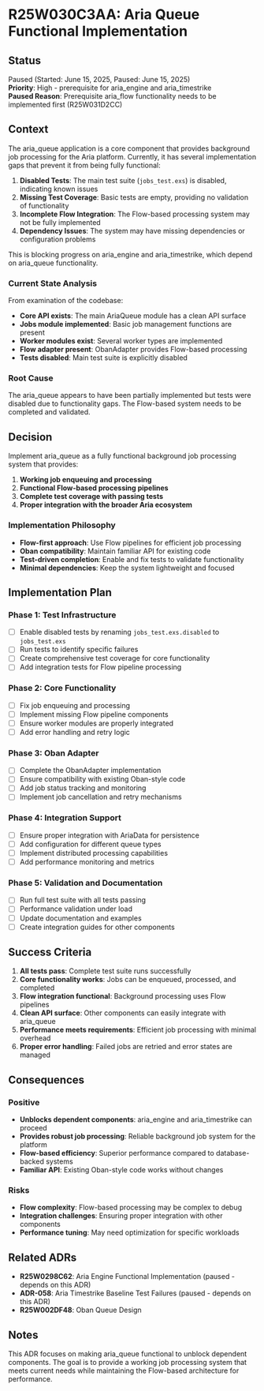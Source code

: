# R25W030C3AA: Aria Queue Functional Implementation

<!-- @adr_serial R25W030C3AA -->

## Status

Paused (Started: June 15, 2025, Paused: June 15, 2025)  
**Priority**: High - prerequisite for aria_engine and aria_timestrike  
**Paused Reason**: Prerequisite aria_flow functionality needs to be implemented first (R25W031D2CC)

## Context

The aria_queue application is a core component that provides background job processing for the Aria platform. Currently, it has several implementation gaps that prevent it from being fully functional:

1. **Disabled Tests**: The main test suite (`jobs_test.exs`) is disabled, indicating known issues
2. **Missing Test Coverage**: Basic tests are empty, providing no validation of functionality
3. **Incomplete Flow Integration**: The Flow-based processing system may not be fully implemented
4. **Dependency Issues**: The system may have missing dependencies or configuration problems

This is blocking progress on aria_engine and aria_timestrike, which depend on aria_queue functionality.

### Current State Analysis

From examination of the codebase:

- **Core API exists**: The main AriaQueue module has a clean API surface
- **Jobs module implemented**: Basic job management functions are present
- **Worker modules exist**: Several worker types are implemented
- **Flow adapter present**: ObanAdapter provides Flow-based processing
- **Tests disabled**: Main test suite is explicitly disabled

### Root Cause

The aria_queue appears to have been partially implemented but tests were disabled due to functionality gaps. The Flow-based system needs to be completed and validated.

## Decision

Implement aria_queue as a fully functional background job processing system that provides:

1. **Working job enqueuing and processing**
2. **Functional Flow-based processing pipelines**
3. **Complete test coverage with passing tests**
4. **Proper integration with the broader Aria ecosystem**

### Implementation Philosophy

- **Flow-first approach**: Use Flow pipelines for efficient job processing
- **Oban compatibility**: Maintain familiar API for existing code
- **Test-driven completion**: Enable and fix tests to validate functionality
- **Minimal dependencies**: Keep the system lightweight and focused

## Implementation Plan

### Phase 1: Test Infrastructure

- [ ] Enable disabled tests by renaming `jobs_test.exs.disabled` to `jobs_test.exs`
- [ ] Run tests to identify specific failures
- [ ] Create comprehensive test coverage for core functionality
- [ ] Add integration tests for Flow pipeline processing

### Phase 2: Core Functionality

- [ ] Fix job enqueuing and processing
- [ ] Implement missing Flow pipeline components
- [ ] Ensure worker modules are properly integrated
- [ ] Add error handling and retry logic

### Phase 3: Oban Adapter

- [ ] Complete the ObanAdapter implementation
- [ ] Ensure compatibility with existing Oban-style code
- [ ] Add job status tracking and monitoring
- [ ] Implement job cancellation and retry mechanisms

### Phase 4: Integration Support

- [ ] Ensure proper integration with AriaData for persistence
- [ ] Add configuration for different queue types
- [ ] Implement distributed processing capabilities
- [ ] Add performance monitoring and metrics

### Phase 5: Validation and Documentation

- [ ] Run full test suite with all tests passing
- [ ] Performance validation under load
- [ ] Update documentation and examples
- [ ] Create integration guides for other components

## Success Criteria

1. **All tests pass**: Complete test suite runs successfully
2. **Core functionality works**: Jobs can be enqueued, processed, and completed
3. **Flow integration functional**: Background processing uses Flow pipelines
4. **Clean API surface**: Other components can easily integrate with aria_queue
5. **Performance meets requirements**: Efficient job processing with minimal overhead
6. **Proper error handling**: Failed jobs are retried and error states are managed

## Consequences

### Positive

- **Unblocks dependent components**: aria_engine and aria_timestrike can proceed
- **Provides robust job processing**: Reliable background job system for the platform
- **Flow-based efficiency**: Superior performance compared to database-backed systems
- **Familiar API**: Existing Oban-style code works without changes

### Risks

- **Flow complexity**: Flow-based processing may be complex to debug
- **Integration challenges**: Ensuring proper integration with other components
- **Performance tuning**: May need optimization for specific workloads

## Related ADRs

- **R25W0298C62**: Aria Engine Functional Implementation (paused - depends on this ADR)
- **ADR-058**: Aria Timestrike Baseline Test Failures (paused - depends on this ADR)
- **R25W002DF48**: Oban Queue Design

## Notes

This ADR focuses on making aria_queue functional to unblock dependent components. The goal is to provide a working job processing system that meets current needs while maintaining the Flow-based architecture for performance.
